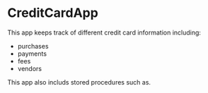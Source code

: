 # CreditCardApp

This app keeps track of different credit card information including:
- purchases
- payments
- fees
- vendors 

This app also includs stored procedures such as. 